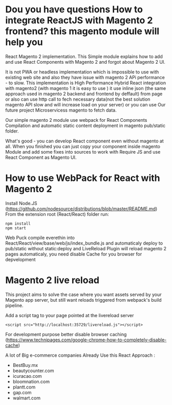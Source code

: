 # Dou you have questions How to integrate ReactJS with Magento 2 frontend? this magento module will help you
React Magento 2 implementation. This Simple module explains how to add and use React Components with Magento 2 and forgot about Magento 2 UI. 

It is not PWA or headless implementation which is impossible to use with existing web site and also they have issue with magento 2 APi performance - to slow. This implementation is High Performance Hybrid React integration with magento2 (with magento 1 it is easy to use ) it use inline json (the same approach used in magento 2 backend and frontend by deffault) from page or also can use http call to fech necessary data(not the best solution magento API slow and will increase load on your server) or you can use Our future project Microservicess magento to fetch data.

Our simple magento 2 module use webpack for React Components Compilation and automatic static content deployment in magento pub/static folder.

What's good - you can develop React component even without magento at all. When you finished you can just copy your component inside magento Module and add some fixes into sources to work with  Require JS and use React Component as Magento UI.


# How to use WebPack for React with Magento 2 
Install Node.JS (https://github.com/nodesource/distributions/blob/master/README.md)
From the extension root (React/React) folder run:
```
npm install
npm start
```
Web Puck compile everethin into 
React/React/view/base/web/js/index_bundle.js
and automaticaly deploy to pub/static without static:deploy
and LiveReload Plugin will reload magento 2 pages automaticaly, you need disable Cache for you browser for depvelopment

# Magento 2 live reload 
This project aims to solve the case where you want assets served by your Magento app server, but still want reloads triggered from webpack's build pipeline.

Add a script tag to your page pointed at the livereload server

```<script src="http://localhost:35729/livereload.js"></script>```

For development purpose better disable browser caching (https://www.technipages.com/google-chrome-how-to-completely-disable-cache)

A lot of Big e-commerce companies Already Use this React Approach :
- BestBuy.mx
- beautycounter.com
- icuracao.com
- bloomnation.com
- plantt.com
- gap.com
- walmart.com
